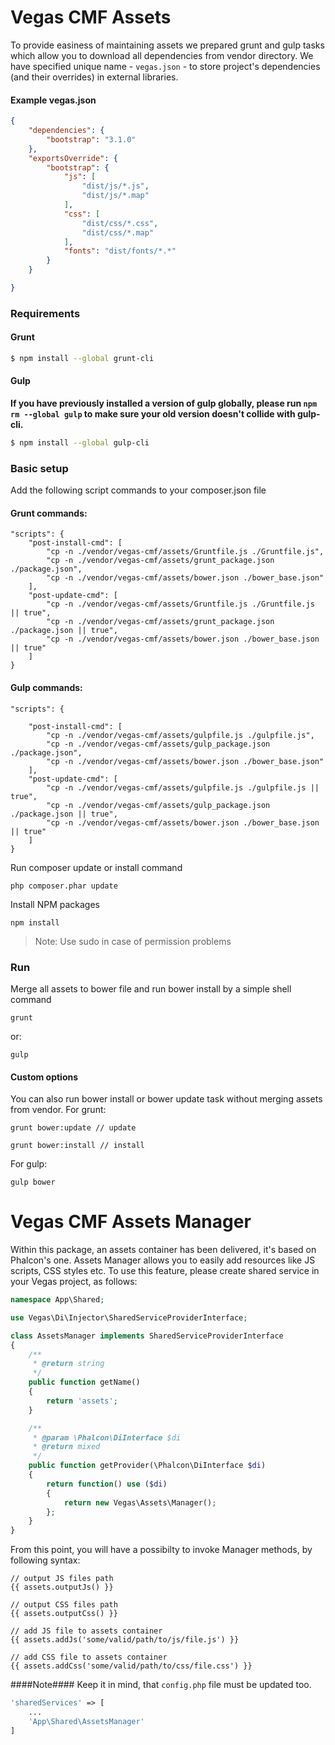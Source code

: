 Vegas CMF Assets
================

To provide easiness of maintaining assets we prepared grunt and gulp tasks which allow you to download all dependencies from vendor directory. We have specified unique name - `vegas.json` - to store project's dependencies (and their overrides) in external libraries.

#### Example vegas.json

```json 
{
    "dependencies": {
        "bootstrap": "3.1.0"
    },
    "exportsOverride": {
        "bootstrap": {
            "js": [
                "dist/js/*.js",
                "dist/js/*.map"
            ],
            "css": [
                "dist/css/*.css",
                "dist/css/*.map"
            ],
            "fonts": "dist/fonts/*.*"
        }
    }

}
```

### Requirements

#### Grunt

```sh
$ npm install --global grunt-cli
```

#### Gulp

__If you have previously installed a version of gulp globally, please run `npm rm --global gulp`
to make sure your old version doesn't collide with gulp-cli.__

```sh
$ npm install --global gulp-cli
```

### Basic setup

Add the following script commands to your composer.json file

#### Grunt commands:

```shell
"scripts": {
    "post-install-cmd": [
        "cp -n ./vendor/vegas-cmf/assets/Gruntfile.js ./Gruntfile.js",
        "cp -n ./vendor/vegas-cmf/assets/grunt_package.json ./package.json",
        "cp -n ./vendor/vegas-cmf/assets/bower.json ./bower_base.json"
    ],
    "post-update-cmd": [
        "cp -n ./vendor/vegas-cmf/assets/Gruntfile.js ./Gruntfile.js || true",
        "cp -n ./vendor/vegas-cmf/assets/grunt_package.json ./package.json || true",
        "cp -n ./vendor/vegas-cmf/assets/bower.json ./bower_base.json || true"
    ]
}
```

#### Gulp commands:

```shell
"scripts": {

    "post-install-cmd": [
        "cp -n ./vendor/vegas-cmf/assets/gulpfile.js ./gulpfile.js",
        "cp -n ./vendor/vegas-cmf/assets/gulp_package.json ./package.json",
        "cp -n ./vendor/vegas-cmf/assets/bower.json ./bower_base.json"
    ],
    "post-update-cmd": [
        "cp -n ./vendor/vegas-cmf/assets/gulpfile.js ./gulpfile.js || true",
        "cp -n ./vendor/vegas-cmf/assets/gulp_package.json ./package.json || true",
        "cp -n ./vendor/vegas-cmf/assets/bower.json ./bower_base.json || true"
    ]
}
```

Run composer update or install command 

```shell
php composer.phar update
```

Install NPM packages

```shell
npm install
```
> Note: Use sudo in case of permission problems

### Run

Merge all assets to bower file and run bower install by a simple shell command

```shell
grunt
```

or:

```shell
gulp
```

#### Custom options

You can also run bower install or bower update task without merging assets from vendor. For grunt:

```shell
grunt bower:update // update

grunt bower:install // install
```

For gulp:

```shell
gulp bower
```

Vegas CMF Assets Manager 
=========================
Within this package, an assets container has been delivered, it's based on Phalcon's one. Assets Manager allows you to easily add resources like JS scripts, CSS styles etc. To use this feature, please create shared service in your Vegas project, as follows:

```php
namespace App\Shared;

use Vegas\Di\Injector\SharedServiceProviderInterface;

class AssetsManager implements SharedServiceProviderInterface
{
    /**
     * @return string
     */
    public function getName()
    {
        return 'assets';
    }

    /**
     * @param \Phalcon\DiInterface $di
     * @return mixed
     */
    public function getProvider(\Phalcon\DiInterface $di)
    {
        return function() use ($di)
        {
            return new Vegas\Assets\Manager();
        };
    }
}
```

From this point, you will have a possibilty to invoke Manager methods, by following syntax:
```
// output JS files path
{{ assets.outputJs() }}

// output CSS files path
{{ assets.outputCss() }}

// add JS file to assets container
{{ assets.addJs('some/valid/path/to/js/file.js') }}

// add CSS file to assets container
{{ assets.addCss('some/valid/path/to/css/file.css') }}

```

####Note####
Keep it in mind, that ```config.php``` file must be updated too.

```php
'sharedServices' => [
    ...
    'App\Shared\AssetsManager'
]
```
